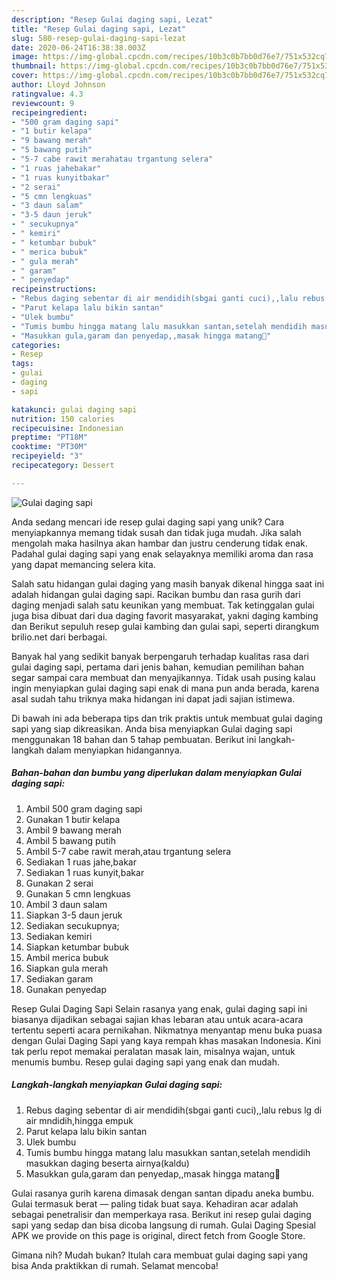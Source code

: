 ```yaml
---
description: "Resep Gulai daging sapi, Lezat"
title: "Resep Gulai daging sapi, Lezat"
slug: 580-resep-gulai-daging-sapi-lezat
date: 2020-06-24T16:38:38.003Z
image: https://img-global.cpcdn.com/recipes/10b3c0b7bb0d76e7/751x532cq70/gulai-daging-sapi-foto-resep-utama.jpg
thumbnail: https://img-global.cpcdn.com/recipes/10b3c0b7bb0d76e7/751x532cq70/gulai-daging-sapi-foto-resep-utama.jpg
cover: https://img-global.cpcdn.com/recipes/10b3c0b7bb0d76e7/751x532cq70/gulai-daging-sapi-foto-resep-utama.jpg
author: Lloyd Johnson
ratingvalue: 4.3
reviewcount: 9
recipeingredient:
- "500 gram daging sapi"
- "1 butir kelapa"
- "9 bawang merah"
- "5 bawang putih"
- "5-7 cabe rawit merahatau trgantung selera"
- "1 ruas jahebakar"
- "1 ruas kunyitbakar"
- "2 serai"
- "5 cmn lengkuas"
- "3 daun salam"
- "3-5 daun jeruk"
- " secukupnya"
- " kemiri"
- " ketumbar bubuk"
- " merica bubuk"
- " gula merah"
- " garam"
- " penyedap"
recipeinstructions:
- "Rebus daging sebentar di air mendidih(sbgai ganti cuci),,lalu rebus lg di air mndidih,hingga empuk"
- "Parut kelapa lalu bikin santan"
- "Ulek bumbu"
- "Tumis bumbu hingga matang lalu masukkan santan,setelah mendidih masukkan daging beserta airnya(kaldu)"
- "Masukkan gula,garam dan penyedap,,masak hingga matang🤗"
categories:
- Resep
tags:
- gulai
- daging
- sapi

katakunci: gulai daging sapi 
nutrition: 150 calories
recipecuisine: Indonesian
preptime: "PT18M"
cooktime: "PT30M"
recipeyield: "3"
recipecategory: Dessert

---
```



![Gulai daging sapi](https://img-global.cpcdn.com/recipes/10b3c0b7bb0d76e7/751x532cq70/gulai-daging-sapi-foto-resep-utama.jpg)

Anda sedang mencari ide resep gulai daging sapi yang unik? Cara menyiapkannya memang tidak susah dan tidak juga mudah. Jika salah mengolah maka hasilnya akan hambar dan justru cenderung tidak enak. Padahal gulai daging sapi yang enak selayaknya memiliki aroma dan rasa yang dapat memancing selera kita.

Salah satu hidangan gulai daging yang masih banyak dikenal hingga saat ini adalah hidangan gulai daging sapi. Racikan bumbu dan rasa gurih dari daging menjadi salah satu keunikan yang membuat. Tak ketinggalan gulai juga bisa dibuat dari dua daging favorit masyarakat, yakni daging kambing dan Berikut sepuluh resep gulai kambing dan gulai sapi, seperti dirangkum brilio.net dari berbagai.

Banyak hal yang sedikit banyak berpengaruh terhadap kualitas rasa dari gulai daging sapi, pertama dari jenis bahan, kemudian pemilihan bahan segar sampai cara membuat dan menyajikannya. Tidak usah pusing kalau ingin menyiapkan gulai daging sapi enak di mana pun anda berada, karena asal sudah tahu triknya maka hidangan ini dapat jadi sajian istimewa.


Di bawah ini ada beberapa tips dan trik praktis untuk membuat gulai daging sapi yang siap dikreasikan. Anda bisa menyiapkan Gulai daging sapi menggunakan 18 bahan dan 5 tahap pembuatan. Berikut ini langkah-langkah dalam menyiapkan hidangannya.

<!--inarticleads1-->

##### Bahan-bahan dan bumbu yang diperlukan dalam menyiapkan Gulai daging sapi:

1. Ambil 500 gram daging sapi
1. Gunakan 1 butir kelapa
1. Ambil 9 bawang merah
1. Ambil 5 bawang putih
1. Ambil 5-7 cabe rawit merah,atau trgantung selera
1. Sediakan 1 ruas jahe,bakar
1. Sediakan 1 ruas kunyit,bakar
1. Gunakan 2 serai
1. Gunakan 5 cmn lengkuas
1. Ambil 3 daun salam
1. Siapkan 3-5 daun jeruk
1. Sediakan  secukupnya;
1. Sediakan  kemiri
1. Siapkan  ketumbar bubuk
1. Ambil  merica bubuk
1. Siapkan  gula merah
1. Sediakan  garam
1. Gunakan  penyedap


Resep Gulai Daging Sapi Selain rasanya yang enak, gulai daging sapi ini biasanya dijadikan sebagai sajian khas lebaran atau untuk acara-acara tertentu seperti acara pernikahan. Nikmatnya menyantap menu buka puasa dengan Gulai Daging Sapi yang kaya rempah khas masakan Indonesia. Kini tak perlu repot memakai peralatan masak lain, misalnya wajan, untuk menumis bumbu. Resep gulai daging sapi yang enak dan mudah. 

<!--inarticleads2-->

##### Langkah-langkah menyiapkan Gulai daging sapi:

1. Rebus daging sebentar di air mendidih(sbgai ganti cuci),,lalu rebus lg di air mndidih,hingga empuk
1. Parut kelapa lalu bikin santan
1. Ulek bumbu
1. Tumis bumbu hingga matang lalu masukkan santan,setelah mendidih masukkan daging beserta airnya(kaldu)
1. Masukkan gula,garam dan penyedap,,masak hingga matang🤗


Gulai rasanya gurih karena dimasak dengan santan dipadu aneka bumbu. Gulai termasuk berat — paling tidak buat saya. Kehadiran acar adalah sebagai penetralisir dan memperkaya rasa. Berikut ini resep gulai daging sapi yang sedap dan bisa dicoba langsung di rumah. Gulai Daging Spesial APK we provide on this page is original, direct fetch from Google Store. 

Gimana nih? Mudah bukan? Itulah cara membuat gulai daging sapi yang bisa Anda praktikkan di rumah. Selamat mencoba!
